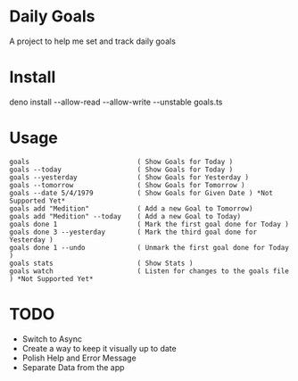 # Daily Goals
A project to help me set and track daily goals

# Install
deno install --allow-read --allow-write --unstable goals.ts 

# Usage
```
goals                           ( Show Goals for Today ) 
goals --today                   ( Show Goals for Today )
goals --yesterday               ( Show Goals for Yesterday )
goals --tomorrow                ( Show Goals for Tomorrow )
goals --date 5/4/1979           ( Show Goals for Given Date ) *Not Supported Yet*
goals add "Medition"            ( Add a new Goal to Tomorrow) 
goals add "Medition" --today    ( Add a new Goal to Today)
goals done 1                    ( Mark the first goal done for Today )
goals done 3 --yesterday        ( Mark the third goal done for Yesterday )
goals done 1 --undo             ( Unmark the first goal done for Today )
goals stats                     ( Show Stats )
goals watch                     ( Listen for changes to the goals file ) *Not Supported Yet*
```

# TODO
- Switch to Async
- Create a way to keep it visually up to date
- Polish Help and Error Message 
- Separate Data from the app
